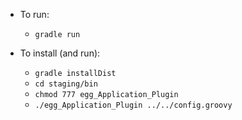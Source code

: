 
* To run:
    * `gradle run`

* To install (and run):
    * `gradle installDist`
    * `cd staging/bin`
    * `chmod 777 egg_Application_Plugin`
    * `./egg_Application_Plugin ../../config.groovy` 

